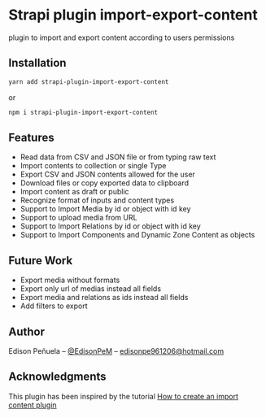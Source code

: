 # Strapi plugin import-export-content

plugin to import and export content according to users permissions

## Installation

```bash
yarn add strapi-plugin-import-export-content
```

or

```bash
npm i strapi-plugin-import-export-content
```

## Features

- Read data from CSV and JSON file or from typing raw text
- Import contents to collection or single Type
- Export CSV and JSON contents allowed for the user
- Download files or copy exported data to clipboard
- Import content as draft or public
- Recognize format of inputs and content types
- Support to Import Media by id or object with id key
- Support to upload media from URL
- Support to Import Relations by id or object with id key
- Support to Import Components and Dynamic Zone Content as objects

## Future Work

- Export media without formats
- Export only url of medias instead all fields
- Export media and relations as ids instead all fields
- Add filters to export

## Author

Edison Peñuela – [@EdisonPeM](https://github.com/EdisonPeM/) – edisonpe961206@hotmail.com

## Acknowledgments

This plugin has been inspired by the tutorial [How to create an import content plugin](https://strapi.io/blog/how-to-create-an-import-content-plugin-part-1-4)

